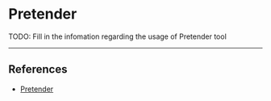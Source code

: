 # Pretender

TODO: Fill in the infomation regarding the usage of Pretender tool

---
## References

- [Pretender](https://github.com/RedTeamPentesting/pretender)